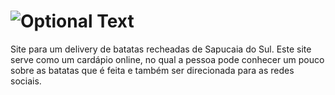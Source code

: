 # ![Optional Text](../main/batatche_site/imagens/Batatchê.png)
Site para um delivery de batatas recheadas de Sapucaia do Sul. Este site serve como um cardápio online, no qual a pessoa pode conhecer um pouco sobre as batatas que é feita e também ser direcionada para as redes sociais. 
